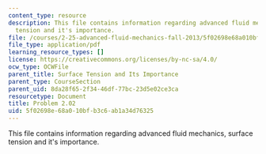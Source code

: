```yaml
---
content_type: resource
description: This file contains information regarding advanced fluid mechanics, surface
  tension and it's importance.
file: /courses/2-25-advanced-fluid-mechanics-fall-2013/5f02698e68a010bfb3c6ab1a34d76325_MIT2_25F13_Problem2.02.pdf
file_type: application/pdf
learning_resource_types: []
license: https://creativecommons.org/licenses/by-nc-sa/4.0/
ocw_type: OCWFile
parent_title: Surface Tension and Its Importance
parent_type: CourseSection
parent_uid: 8da28f65-2f34-46df-77bc-23d5e02ce3ca
resourcetype: Document
title: Problem 2.02
uid: 5f02698e-68a0-10bf-b3c6-ab1a34d76325
---
```

This file contains information regarding advanced fluid mechanics, surface tension and it's importance.